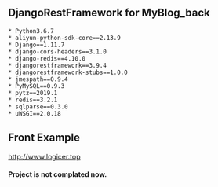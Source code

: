 ## DjangoRestFramework for MyBlog_back

    * Python3.6.7
    * aliyun-python-sdk-core==2.13.9
    * Django==1.11.7
    * django-cors-headers==3.1.0
    * django-redis==4.10.0
    * djangorestframework==3.9.4
    * djangorestframework-stubs==1.0.0
    * jmespath==0.9.4
    * PyMySQL==0.9.3
    * pytz==2019.1
    * redis==3.2.1
    * sqlparse==0.3.0    
    * uWSGI==2.0.18

## Front Example
<http://www.logicer.top>
#### Project is not complated now.